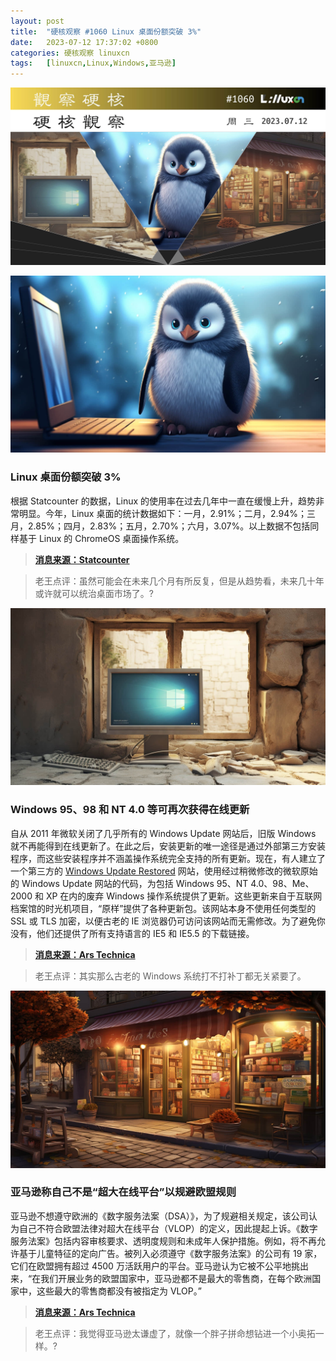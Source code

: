 ```yaml
---
layout: post
title:	"硬核观察 #1060 Linux 桌面份额突破 3%"
date:	2023-07-12 17:37:02 +0800 
categories:	硬核观察 linuxcn 
tags:	[linuxcn,Linux,Windows,亚马逊]
---
```



![](/Asserts/Images/album/202307/12/173601hsaqy8sebyer0aey.jpg)


![](/Asserts/Images/album/202307/12/173610dlfhtdelcwzdtgct.jpg)


### Linux 桌面份额突破 3%


根据 Statcounter 的数据，Linux 的使用率在过去几年中一直在缓慢上升，趋势非常明显。今年，Linux 桌面的统计数据如下：一月，2.91%；二月，2.94%；三月，2.85%；四月，2.83%；五月，2.70%；六月，3.07%。以上数据不包括同样基于 Linux 的 ChromeOS 桌面操作系统。



> 
> **[消息来源：Statcounter](https://gs.statcounter.com/os-market-share/desktop/worldwide)**
> 
> 
> 



> 
> 老王点评：虽然可能会在未来几个月有所反复，但是从趋势看，未来几十年或许就可以统治桌面市场了。?
> 
> 
> 


![](/Asserts/Images/album/202307/12/173627k0nfsxkfcge7eesf.jpg)


### Windows 95、98 和 NT 4.0 等可再次获得在线更新


自从 2011 年微软关闭了几乎所有的 Windows Update 网站后，旧版 Windows 就不再能得到在线更新了。在此之后，安装更新的唯一途径是通过外部第三方安装程序，而这些安装程序并不涵盖操作系统完全支持的所有更新。现在，有人建立了一个第三方的 [Windows Update Restored](http://windowsupdaterestored.com/) 网站，使用经过稍微修改的微软原始的 Windows Update 网站的代码，为包括 Windows 95、NT 4.0、98、Me、2000 和 XP 在内的废弃 Windows 操作系统提供了更新。这些更新来自于互联网档案馆的时光机项目，“原样”提供了各种更新包。该网站本身不使用任何类型的 SSL 或 TLS 加密，以便古老的 IE 浏览器仍可访问该网站而无需修改。为了避免你没有，他们还提供了所有支持语言的 IE5 和 IE5.5 的下载链接。



> 
> **[消息来源：Ars Technica](https://arstechnica.com/gadgets/2023/07/windows-95-98-and-other-decrepit-versions-can-grab-online-updates-again/)**
> 
> 
> 



> 
> 老王点评：其实那么古老的 Windows 系统打不打补丁都无关紧要了。
> 
> 
> 


![](/Asserts/Images/album/202307/12/173644yhc71xnaeh6x6356.jpg)


### 亚马逊称自己不是“超大在线平台”以规避欧盟规则


亚马逊不想遵守欧洲的《数字服务法案（DSA）》，为了规避相关规定，该公司认为自己不符合欧盟法律对超大在线平台（VLOP）的定义，因此提起上诉。《数字服务法案》包括内容审核要求、透明度规则和未成年人保护措施。例如，将不再允许基于儿童特征的定向广告。被列入必须遵守《数字服务法案》的公司有 19 家，它们在欧盟拥有超过 4500 万活跃用户的平台。亚马逊认为它被不公平地挑出来，“在我们开展业务的欧盟国家中，亚马逊都不是最大的零售商，在每个欧洲国家中，这些最大的零售商都没有被指定为 VLOP。”



> 
> **[消息来源：Ars Technica](https://arstechnica.com/tech-policy/2023/07/amazon-claims-it-isnt-a-very-large-online-platform-to-evade-eu-rules/)**
> 
> 
> 



> 
> 老王点评：我觉得亚马逊太谦虚了，就像一个胖子拼命想钻进一个小奥拓一样。?
> 
> 
>
